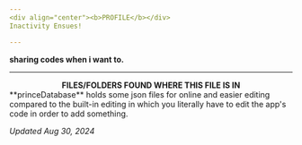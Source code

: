 ```yaml
---
<div align="center"><b>PROFILE</b></div>
Inactivity Ensues!

---
```


**sharing codes when i want to.**

---
<div align="center"><b>FILES/FOLDERS FOUND WHERE THIS FILE IS IN</b></div>
**princeDatabase** holds some json files for online and easier editing compared to the built-in editing in which you literally have to edit the app's code in order to add something.

_Updated Aug 30, 2024_
